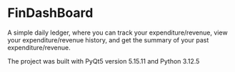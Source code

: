 # FinDashBoard

A simple daily ledger, where you can track your expenditure/revenue, view your expenditure/revenue history, and get the summary of your past expenditure/revenue.

The project was built with PyQt5 version 5.15.11 and Python 3.12.5
